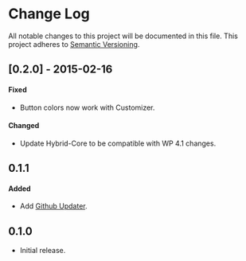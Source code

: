 # Change Log
All notable changes to this project will be documented in this file.
This project adheres to [Semantic Versioning](http://semver.org/).

## [0.2.0] - 2015-02-16
#### Fixed
-  Button colors now work with Customizer.

#### Changed
- Update Hybrid-Core to be compatible with WP 4.1 changes.

## 0.1.1
#### Added
- Add [Github Updater](https://github.com/afragen/github-updater).

## 0.1.0
- Initial release.
